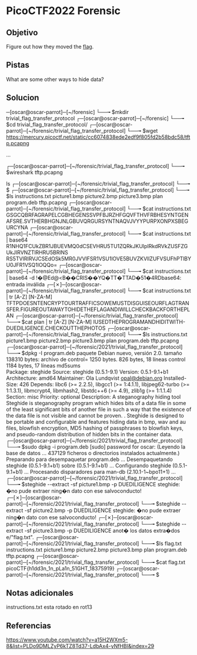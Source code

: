 # PicoCTF2022 Forensic
## Objetivo
Figure out how they moved the [flag](https://mercury.picoctf.net/static/cc6074838ede2edf9f805fd2b58bdc58/tftp.pcapng).
## Pistas
What are some other ways to hide data?
## Solucion
─[oscar@oscar-parrot]─[~/forensic]
└──╼ $mkdir trivial_flag_transfer_protocol
┌─[oscar@oscar-parrot]─[~/forensic]
└──╼ $cd trivial_flag_transfer_protocol/
┌─[oscar@oscar-parrot]─[~/forensic/trivial_flag_transfer_protocol]
└──╼ $wget https://mercury.picoctf.net/static/cc6074838ede2edf9f805fd2b58bdc58/tftp.pcapng 

...

┌─[oscar@oscar-parrot]─[~/forensic/trivial_flag_transfer_protocol]
└──╼ $wireshark tftp.pcapng 

ls
┌─[oscar@oscar-parrot]─[~/forensic/trivial_flag_transfer_protocol]
└──╼ $
┌─[oscar@oscar-parrot]─[~/forensic/trivial_flag_transfer_protocol]
└──╼ $ls
instructions.txt  picture1.bmp  picture2.bmp  picture3.bmp  plan  program.deb  tftp.pcapng
┌─[oscar@oscar-parrot]─[~/forensic/trivial_flag_transfer_protocol]
└──╼ $cat instructions.txt 
GSGCQBRFAGRAPELCGBHEGENSSVPFBJRZHFGQVFTHVFRBHESYNTGENAFSRE.SVTHERBHGNJNLGBUVQRGURSYNTNAQVJVYYPURPXONPXSBEGURCYNA
┌─[oscar@oscar-parrot]─[~/forensic/trivial_flag_transfer_protocol]
└──╼ $cat instructions.txt | base64
R1NHQ1FCUkZBR1JBUEVMQ0dCSEVHRU5TU1ZQRkJKUlpIRkdRVkZUSFZGUkJIRVNZTlRHRU5BRlNS
RS5TVlRIRVJCSEdOSk5MR0JVVlFSR1VSU1lOVE5BUVZKVllZUFVSUFhPTlBYU0JFR1VSQ1lOQQo=
┌─[oscar@oscar-parrot]─[~/forensic/trivial_flag_transfer_protocol]
└──╼ $cat instructions.txt | base64 -d
!�@Ed@<B��CRIS��YQ�TT�TTAD�51�4RDbase64: entrada inválida
┌─[✗]─[oscar@oscar-parrot]─[~/forensic/trivial_flag_transfer_protocol]
└──╼ $cat instructions.txt | tr [A-Z] [N-ZA-M]
TFTPDOESNTENCRYPTOURTRAFFICSOWEMUSTDISGUISEOURFLAGTRANSFER.FIGUREOUTAWAYTOHIDETHEFLAGANDIWILLCHECKBACKFORTHEPLAN
┌─[oscar@oscar-parrot]─[~/forensic/trivial_flag_transfer_protocol]
└──╼ $cat plan | tr [A-Z] [N-ZA-M]
IUSEDTHEPROGRAMANDHIDITWITH-DUEDILIGENCE.CHECKOUTTHEPHOTOS
┌─[oscar@oscar-parrot]─[~/forensic/trivial_flag_transfer_protocol]
└──╼ $ls
instructions.txt  picture1.bmp  picture2.bmp  picture3.bmp  plan  program.deb  tftp.pcapng
┌─[oscar@oscar-parrot]─[~/forensic/2021/trivial_flag_transfer_protocol]
└──╼ $dpkg -I program.deb 
 paquete Debian nuevo, versión 2.0.
 tamaño 138310 bytes: archivo de control= 1250 bytes.
     826 bytes,    18 líneas     control              
    1184 bytes,    17 líneas     md5sums              
 Package: steghide
 Source: steghide (0.5.1-9.1)
 Version: 0.5.1-9.1+b1
 Architecture: amd64
 Maintainer: Ola Lundqvist <opal@debian.org>
 Installed-Size: 426
 Depends: libc6 (>= 2.2.5), libgcc1 (>= 1:4.1.1), libjpeg62-turbo (>= 1:1.3.1), libmcrypt4, libmhash2, libstdc++6 (>= 4.9), zlib1g (>= 1:1.1.4)
 Section: misc
 Priority: optional
 Description: A steganography hiding tool
  Steghide is steganography program which hides bits of a data file
  in some of the least significant bits of another file in such a way
  that the existence of the data file is not visible and cannot be proven.
  .
  Steghide is designed to be portable and configurable and features hiding
  data in bmp, wav and au files, blowfish encryption, MD5 hashing of
  passphrases to blowfish keys, and pseudo-random distribution of hidden bits
  in the container data.
┌─[oscar@oscar-parrot]─[~/forensic/2021/trivial_flag_transfer_protocol]
└──╼ $sudo dpkg -i program.deb 
[sudo] password for oscar: 
(Leyendo la base de datos ... 437129 ficheros o directorios instalados actualmente.)
Preparando para desempaquetar program.deb ...
Desempaquetando steghide (0.5.1-9.1+b1) sobre (0.5.1-9.1+b1) ...
Configurando steghide (0.5.1-9.1+b1) ...
Procesando disparadores para man-db (2.10.1-1~bpo11+1) ...
┌─[oscar@oscar-parrot]─[~/forensic/2021/trivial_flag_transfer_protocol]
└──╼ $steghide --extract -sf picture1.bmp -p DUEDILIGENCE
steghide: �no pude extraer ning�n dato con ese salvoconducto!
┌─[✗]─[oscar@oscar-parrot]─[~/forensic/2021/trivial_flag_transfer_protocol]
└──╼ $steghide --extract -sf picture2.bmp -p DUEDILIGENCE
steghide: �no pude extraer ning�n dato con ese salvoconducto!
┌─[✗]─[oscar@oscar-parrot]─[~/forensic/2021/trivial_flag_transfer_protocol]
└──╼ $steghide --extract -sf picture3.bmp -p DUEDILIGENCE
anot� los datos extra�dos e/"flag.txt".
┌─[oscar@oscar-parrot]─[~/forensic/2021/trivial_flag_transfer_protocol]
└──╼ $ls
flag.txt  instructions.txt  picture1.bmp  picture2.bmp  picture3.bmp  plan  program.deb  tftp.pcapng
┌─[oscar@oscar-parrot]─[~/forensic/2021/trivial_flag_transfer_protocol]
└──╼ $cat flag.txt 
picoCTF{h1dd3n_1n_pLa1n_51GHT_18375919}
┌─[oscar@oscar-parrot]─[~/forensic/2021/trivial_flag_transfer_protocol]
└──╼ $


## Notas adicionales
instructions.txt esta rotado en rot13
## Referencias
https://www.youtube.com/watch?v=a15H2WXm5-8&list=PLDo9DMLZyP6kTZ8Td37-LdbAx4-yNfHBl&index=29
